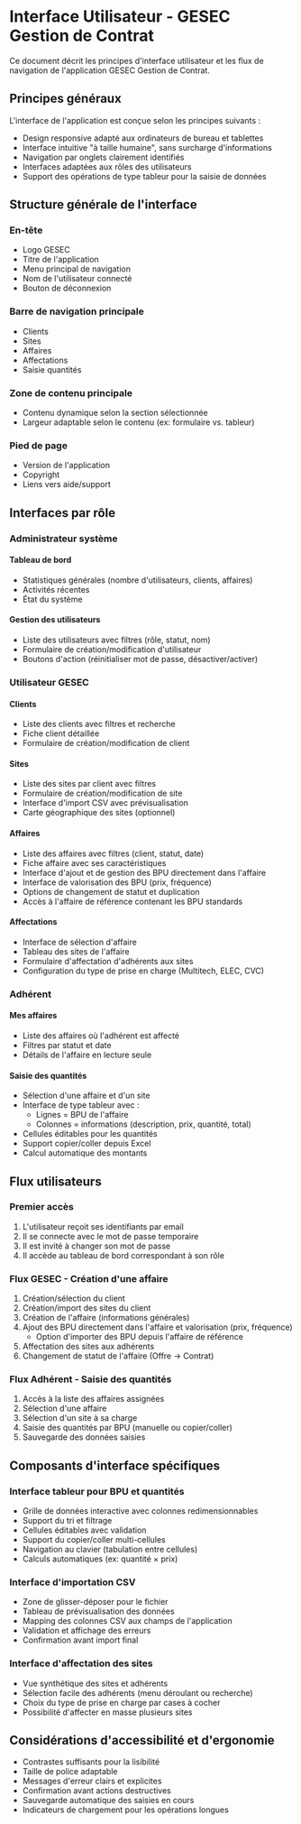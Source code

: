 # Interface Utilisateur - GESEC Gestion de Contrat

Ce document décrit les principes d'interface utilisateur et les flux de navigation de l'application GESEC Gestion de Contrat.

## Principes généraux

L'interface de l'application est conçue selon les principes suivants :
- Design responsive adapté aux ordinateurs de bureau et tablettes
- Interface intuitive "à taille humaine", sans surcharge d'informations
- Navigation par onglets clairement identifiés
- Interfaces adaptées aux rôles des utilisateurs
- Support des opérations de type tableur pour la saisie de données

## Structure générale de l'interface

### En-tête
- Logo GESEC
- Titre de l'application
- Menu principal de navigation
- Nom de l'utilisateur connecté
- Bouton de déconnexion

### Barre de navigation principale
- Clients
- Sites
- Affaires
- Affectations
- Saisie quantités

### Zone de contenu principale
- Contenu dynamique selon la section sélectionnée
- Largeur adaptable selon le contenu (ex: formulaire vs. tableur)

### Pied de page
- Version de l'application
- Copyright
- Liens vers aide/support

## Interfaces par rôle

### Administrateur système

#### Tableau de bord
- Statistiques générales (nombre d'utilisateurs, clients, affaires)
- Activités récentes
- État du système

#### Gestion des utilisateurs
- Liste des utilisateurs avec filtres (rôle, statut, nom)
- Formulaire de création/modification d'utilisateur
- Boutons d'action (réinitialiser mot de passe, désactiver/activer)

### Utilisateur GESEC

#### Clients
- Liste des clients avec filtres et recherche
- Fiche client détaillée
- Formulaire de création/modification de client

#### Sites
- Liste des sites par client avec filtres
- Formulaire de création/modification de site
- Interface d'import CSV avec prévisualisation
- Carte géographique des sites (optionnel)

#### Affaires
- Liste des affaires avec filtres (client, statut, date)
- Fiche affaire avec ses caractéristiques
- Interface d'ajout et de gestion des BPU directement dans l'affaire
- Interface de valorisation des BPU (prix, fréquence)
- Options de changement de statut et duplication
- Accès à l'affaire de référence contenant les BPU standards

#### Affectations
- Interface de sélection d'affaire
- Tableau des sites de l'affaire
- Formulaire d'affectation d'adhérents aux sites
- Configuration du type de prise en charge (Multitech, ELEC, CVC)

### Adhérent

#### Mes affaires
- Liste des affaires où l'adhérent est affecté
- Filtres par statut et date
- Détails de l'affaire en lecture seule

#### Saisie des quantités
- Sélection d'une affaire et d'un site
- Interface de type tableur avec :
  - Lignes = BPU de l'affaire
  - Colonnes = informations (description, prix, quantité, total)
- Cellules éditables pour les quantités
- Support copier/coller depuis Excel
- Calcul automatique des montants

## Flux utilisateurs

### Premier accès
1. L'utilisateur reçoit ses identifiants par email
2. Il se connecte avec le mot de passe temporaire
3. Il est invité à changer son mot de passe
4. Il accède au tableau de bord correspondant à son rôle

### Flux GESEC - Création d'une affaire
1. Création/sélection du client
2. Création/import des sites du client
3. Création de l'affaire (informations générales)
4. Ajout des BPU directement dans l'affaire et valorisation (prix, fréquence)
   - Option d'importer des BPU depuis l'affaire de référence
5. Affectation des sites aux adhérents
6. Changement de statut de l'affaire (Offre → Contrat)

### Flux Adhérent - Saisie des quantités
1. Accès à la liste des affaires assignées
2. Sélection d'une affaire
3. Sélection d'un site à sa charge
4. Saisie des quantités par BPU (manuelle ou copier/coller)
5. Sauvegarde des données saisies

## Composants d'interface spécifiques

### Interface tableur pour BPU et quantités
- Grille de données interactive avec colonnes redimensionnables
- Support du tri et filtrage
- Cellules éditables avec validation
- Support du copier/coller multi-cellules
- Navigation au clavier (tabulation entre cellules)
- Calculs automatiques (ex: quantité × prix)

### Interface d'importation CSV
- Zone de glisser-déposer pour le fichier
- Tableau de prévisualisation des données
- Mapping des colonnes CSV aux champs de l'application
- Validation et affichage des erreurs
- Confirmation avant import final

### Interface d'affectation des sites
- Vue synthétique des sites et adhérents
- Sélection facile des adhérents (menu déroulant ou recherche)
- Choix du type de prise en charge par cases à cocher
- Possibilité d'affecter en masse plusieurs sites

## Considérations d'accessibilité et d'ergonomie

- Contrastes suffisants pour la lisibilité
- Taille de police adaptable
- Messages d'erreur clairs et explicites
- Confirmation avant actions destructives
- Sauvegarde automatique des saisies en cours
- Indicateurs de chargement pour les opérations longues